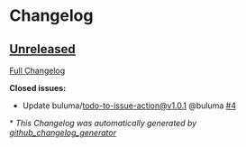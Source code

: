 # Changelog

## [Unreleased](https://github.com/buluma/ansible-role-proxmox_pbs/tree/HEAD)

[Full Changelog](https://github.com/buluma/ansible-role-proxmox_pbs/compare/85ff870570d7ada48f8401d2fac7ef5676b59610...HEAD)

**Closed issues:**

- Update buluma/todo-to-issue-action@v1.0.1 @buluma [\#4](https://github.com/buluma/ansible-role-proxmox_pbs/issues/4)



\* *This Changelog was automatically generated by [github_changelog_generator](https://github.com/github-changelog-generator/github-changelog-generator)*
